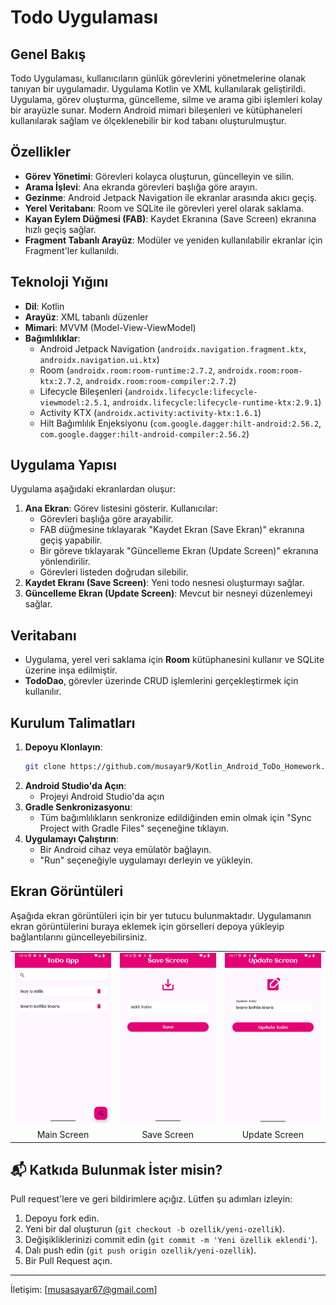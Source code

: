 # Todo Uygulaması

## Genel Bakış
Todo Uygulaması, kullanıcıların günlük görevlerini yönetmelerine olanak tanıyan bir uygulamadır.
Uygulama Kotlin ve XML kullanılarak geliştirildi. Uygulama, görev oluşturma, güncelleme, silme ve arama gibi işlemleri kolay bir arayüzle sunar.
Modern Android mimari bileşenleri ve kütüphaneleri kullanılarak sağlam ve ölçeklenebilir bir kod tabanı oluşturulmuştur.

## Özellikler
- **Görev Yönetimi**: Görevleri kolayca oluşturun, güncelleyin ve silin.
- **Arama İşlevi**: Ana ekranda görevleri başlığa göre arayın.
- **Gezinme**: Android Jetpack Navigation ile ekranlar arasında akıcı geçiş.
- **Yerel Veritabanı**: Room ve SQLite ile görevleri yerel olarak saklama.
- **Kayan Eylem Düğmesi (FAB)**: Kaydet Ekranına (Save Screen)  ekranına hızlı geçiş sağlar.
- **Fragment Tabanlı Arayüz**: Modüler ve yeniden kullanılabilir ekranlar için Fragment'ler kullanıldı.

## Teknoloji Yığını
- **Dil**: Kotlin
- **Arayüz**: XML tabanlı düzenler
- **Mimari**: MVVM (Model-View-ViewModel)
- **Bağımlılıklar**:
  - Android Jetpack Navigation (`androidx.navigation.fragment.ktx`, `androidx.navigation.ui.ktx`)
  - Room (`androidx.room:room-runtime:2.7.2`, `androidx.room:room-ktx:2.7.2`, `androidx.room:room-compiler:2.7.2`)
  - Lifecycle Bileşenleri (`androidx.lifecycle:lifecycle-viewmodel:2.5.1`, `androidx.lifecycle:lifecycle-runtime-ktx:2.9.1`)
  - Activity KTX (`androidx.activity:activity-ktx:1.6.1`)
  - Hilt Bağımlılık Enjeksiyonu (`com.google.dagger:hilt-android:2.56.2`, `com.google.dagger:hilt-android-compiler:2.56.2`)

## Uygulama Yapısı
Uygulama aşağıdaki ekranlardan oluşur:
1. **Ana Ekran**: Görev listesini gösterir. Kullanıcılar:
   - Görevleri başlığa göre arayabilir.
   - FAB düğmesine tıklayarak "Kaydet Ekran (Save Ekran)" ekranına geçiş yapabilir.
   - Bir göreve tıklayarak "Güncelleme Ekran (Update Screen)" ekranına yönlendirilir.
   - Görevleri listeden doğrudan silebilir.
2. **Kaydet Ekranı (Save Screen)**: Yeni todo nesnesi   oluşturmayı sağlar.
3. **Güncelleme Ekran (Update Screen)**: Mevcut bir nesneyi  düzenlemeyi sağlar.

## Veritabanı
- Uygulama, yerel veri saklama için **Room** kütüphanesini kullanır ve SQLite üzerine inşa edilmiştir.
- **TodoDao**, görevler üzerinde CRUD işlemlerini gerçekleştirmek için kullanılır.

## Kurulum Talimatları
1. **Depoyu Klonlayın**:
   ```bash
   git clone https://github.com/musayar9/Kotlin_Android_ToDo_Homework.git
   ```
2. **Android Studio'da Açın**:
   - Projeyi Android Studio'da açın 
3. **Gradle Senkronizasyonu**:
   - Tüm bağımlılıkların senkronize edildiğinden emin olmak için "Sync Project with Gradle Files" seçeneğine tıklayın.
4. **Uygulamayı Çalıştırın**:
   - Bir Android cihaz veya emülatör bağlayın.
   - "Run" seçeneğiyle uygulamayı derleyin ve yükleyin.

## Ekran Görüntüleri
Aşağıda ekran görüntüleri için bir yer tutucu bulunmaktadır. Uygulamanın ekran görüntülerini buraya eklemek için görselleri depoya yükleyip bağlantılarını güncelleyebilirsiniz.
<table>
  <tr>
    <td><img src="app/src/screenshots/mainscreen.png" alt="Main Screen" width="200"/></td>
    <td><img src="app/src/screenshots/savescreen.png" alt="Save Screen" width="200"/></td>
    <td><img src="app/src/screenshots/updatescreen.png" alt="Update Screen" width="200"/></td>
  </tr>
  <tr>
    <td align="center">Main Screen</td>
    <td align="center">Save Screen</td>
    <td align="center">Update Screen</td>
  </tr>
</table>


## 📬 Katkıda Bulunmak İster misin?

Pull request'lere ve geri bildirimlere açığız.
Lütfen şu adımları izleyin:
1. Depoyu fork edin.
2. Yeni bir dal oluşturun (`git checkout -b ozellik/yeni-ozellik`).
3. Değişikliklerinizi commit edin (`git commit -m 'Yeni özellik eklendi'`).
4. Dalı push edin (`git push origin ozellik/yeni-ozellik`).
5. Bir Pull Request açın.

> 
---

İletişim: \[[musasayar67@gmail.com](mailto:musasayar67@gmail.com)]
